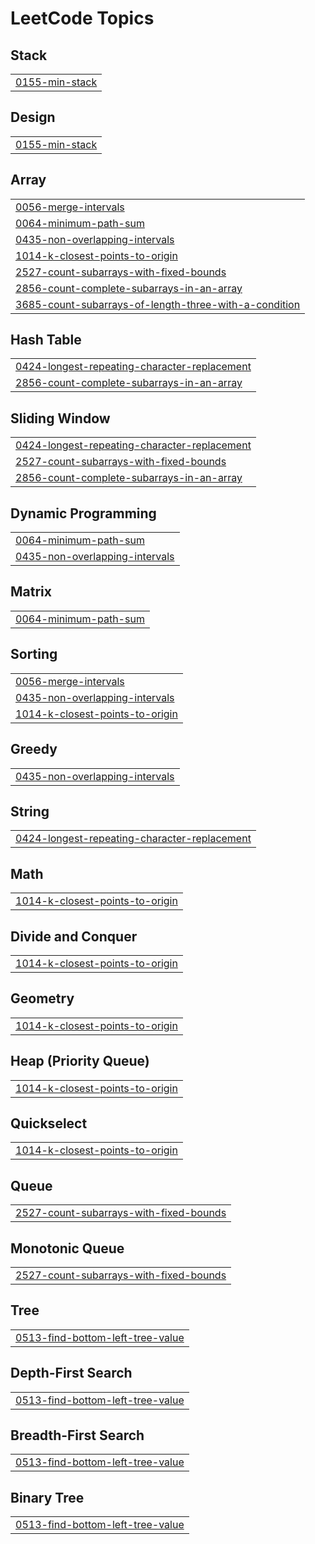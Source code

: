 

<!---LeetCode Topics Start-->
# LeetCode Topics
## Stack
|  |
| ------- |
| [0155-min-stack](https://github.com/Lord4-4/Leetcode/tree/master/0155-min-stack) |
## Design
|  |
| ------- |
| [0155-min-stack](https://github.com/Lord4-4/Leetcode/tree/master/0155-min-stack) |
## Array
|  |
| ------- |
| [0056-merge-intervals](https://github.com/Lord4-4/Leetcode/tree/master/0056-merge-intervals) |
| [0064-minimum-path-sum](https://github.com/Lord4-4/Leetcode/tree/master/0064-minimum-path-sum) |
| [0435-non-overlapping-intervals](https://github.com/Lord4-4/Leetcode/tree/master/0435-non-overlapping-intervals) |
| [1014-k-closest-points-to-origin](https://github.com/Lord4-4/Leetcode/tree/master/1014-k-closest-points-to-origin) |
| [2527-count-subarrays-with-fixed-bounds](https://github.com/Lord4-4/Leetcode/tree/master/2527-count-subarrays-with-fixed-bounds) |
| [2856-count-complete-subarrays-in-an-array](https://github.com/Lord4-4/Leetcode/tree/master/2856-count-complete-subarrays-in-an-array) |
| [3685-count-subarrays-of-length-three-with-a-condition](https://github.com/Lord4-4/Leetcode/tree/master/3685-count-subarrays-of-length-three-with-a-condition) |
## Hash Table
|  |
| ------- |
| [0424-longest-repeating-character-replacement](https://github.com/Lord4-4/Leetcode/tree/master/0424-longest-repeating-character-replacement) |
| [2856-count-complete-subarrays-in-an-array](https://github.com/Lord4-4/Leetcode/tree/master/2856-count-complete-subarrays-in-an-array) |
## Sliding Window
|  |
| ------- |
| [0424-longest-repeating-character-replacement](https://github.com/Lord4-4/Leetcode/tree/master/0424-longest-repeating-character-replacement) |
| [2527-count-subarrays-with-fixed-bounds](https://github.com/Lord4-4/Leetcode/tree/master/2527-count-subarrays-with-fixed-bounds) |
| [2856-count-complete-subarrays-in-an-array](https://github.com/Lord4-4/Leetcode/tree/master/2856-count-complete-subarrays-in-an-array) |
## Dynamic Programming
|  |
| ------- |
| [0064-minimum-path-sum](https://github.com/Lord4-4/Leetcode/tree/master/0064-minimum-path-sum) |
| [0435-non-overlapping-intervals](https://github.com/Lord4-4/Leetcode/tree/master/0435-non-overlapping-intervals) |
## Matrix
|  |
| ------- |
| [0064-minimum-path-sum](https://github.com/Lord4-4/Leetcode/tree/master/0064-minimum-path-sum) |
## Sorting
|  |
| ------- |
| [0056-merge-intervals](https://github.com/Lord4-4/Leetcode/tree/master/0056-merge-intervals) |
| [0435-non-overlapping-intervals](https://github.com/Lord4-4/Leetcode/tree/master/0435-non-overlapping-intervals) |
| [1014-k-closest-points-to-origin](https://github.com/Lord4-4/Leetcode/tree/master/1014-k-closest-points-to-origin) |
## Greedy
|  |
| ------- |
| [0435-non-overlapping-intervals](https://github.com/Lord4-4/Leetcode/tree/master/0435-non-overlapping-intervals) |
## String
|  |
| ------- |
| [0424-longest-repeating-character-replacement](https://github.com/Lord4-4/Leetcode/tree/master/0424-longest-repeating-character-replacement) |
## Math
|  |
| ------- |
| [1014-k-closest-points-to-origin](https://github.com/Lord4-4/Leetcode/tree/master/1014-k-closest-points-to-origin) |
## Divide and Conquer
|  |
| ------- |
| [1014-k-closest-points-to-origin](https://github.com/Lord4-4/Leetcode/tree/master/1014-k-closest-points-to-origin) |
## Geometry
|  |
| ------- |
| [1014-k-closest-points-to-origin](https://github.com/Lord4-4/Leetcode/tree/master/1014-k-closest-points-to-origin) |
## Heap (Priority Queue)
|  |
| ------- |
| [1014-k-closest-points-to-origin](https://github.com/Lord4-4/Leetcode/tree/master/1014-k-closest-points-to-origin) |
## Quickselect
|  |
| ------- |
| [1014-k-closest-points-to-origin](https://github.com/Lord4-4/Leetcode/tree/master/1014-k-closest-points-to-origin) |
## Queue
|  |
| ------- |
| [2527-count-subarrays-with-fixed-bounds](https://github.com/Lord4-4/Leetcode/tree/master/2527-count-subarrays-with-fixed-bounds) |
## Monotonic Queue
|  |
| ------- |
| [2527-count-subarrays-with-fixed-bounds](https://github.com/Lord4-4/Leetcode/tree/master/2527-count-subarrays-with-fixed-bounds) |
## Tree
|  |
| ------- |
| [0513-find-bottom-left-tree-value](https://github.com/Lord4-4/Leetcode/tree/master/0513-find-bottom-left-tree-value) |
## Depth-First Search
|  |
| ------- |
| [0513-find-bottom-left-tree-value](https://github.com/Lord4-4/Leetcode/tree/master/0513-find-bottom-left-tree-value) |
## Breadth-First Search
|  |
| ------- |
| [0513-find-bottom-left-tree-value](https://github.com/Lord4-4/Leetcode/tree/master/0513-find-bottom-left-tree-value) |
## Binary Tree
|  |
| ------- |
| [0513-find-bottom-left-tree-value](https://github.com/Lord4-4/Leetcode/tree/master/0513-find-bottom-left-tree-value) |
<!---LeetCode Topics End-->